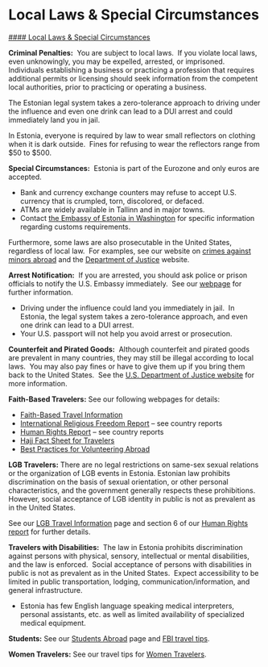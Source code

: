 # Local Laws & Special Circumstances

[#### Local Laws & Special Circumstances](javascript:void(0); "Local Laws & Special Circumstances")

**Criminal Penalties:**  You are subject to local laws.  If you violate local laws, even unknowingly, you may be expelled, arrested, or imprisoned.  Individuals establishing a business or practicing a profession that requires additional permits or licensing should seek information from the competent local authorities, prior to practicing or operating a business.

The Estonian legal system takes a zero-tolerance approach to driving under the influence and even one drink can lead to a DUI arrest and could immediately land you in jail.

In Estonia, everyone is required by law to wear small reflectors on clothing when it is dark outside.  Fines for refusing to wear the reflectors range from $50 to $500.

**Special Circumstances:**  Estonia is part of the Eurozone and only euros are accepted.

* Bank and currency exchange counters may refuse to accept U.S. currency that is crumpled, torn, discolored, or defaced.
* ATMs are widely available in Tallinn and in major towns.
* Contact [the Embassy of Estonia in Washington](https://washington.mfa.ee/) for specific information regarding customs requirements.

Furthermore, some laws are also prosecutable in the United States, regardless of local law.  For examples, see our website on [crimes against minors abroad](http://travel.state.gov/content/passports/en/emergencies/arrest/criminalpenalties.html) and the [Department of Justice](https://www.justice.gov/archives/jm/criminal-resource-manual-1617-extraterritorial-criminal-jurisdiction-18-usc-112-878-970-1116) website.

**Arrest Notification:**  If you are arrested, you should ask police or prison officials to notify the U.S. Embassy immediately.  See our [webpage](http://travel.state.gov/content/passports/english/emergencies/arrest.html) for further information.

* Driving under the influence could land you immediately in jail.  In Estonia, the legal system takes a zero-tolerance approach, and even one drink can lead to a DUI arrest.
* Your U.S. passport will not help you avoid arrest or prosecution.

**Counterfeit and Pirated Goods:**  Although counterfeit and pirated goods are prevalent in many countries, they may still be illegal according to local laws.  You may also pay fines or have to give them up if you bring them back to the United States.  See the [U.S. Department of Justice website](https://www.justice.gov/criminal-ccips) for more information.

**Faith-Based Travelers:** See our following webpages for details:

* [Faith-Based Travel Information](https://travel.state.gov/content/passports/en/go/faith-based-travel.html)
* [International Religious Freedom Report](http://www.state.gov/j/drl/irf/rpt/index.htm) – see country reports
* [Human Rights Report](http://www.state.gov/j/drl/rls/hrrpt/) – see country reports
* [Hajj Fact Sheet for Travelers](http://travel.state.gov/content/passports/en/go/Hajj.html)
* [Best Practices for Volunteering Abroad](https://travel.state.gov/content/passports/en/go/volunteer.html)

**LGB Travelers:** There are no legal restrictions on same-sex sexual relations or the organization of LGB events in Estonia. Estonian law prohibits discrimination on the basis of sexual orientation, or other personal characteristics, and the government generally respects these prohibitions. However, social acceptance of LGB identity in public is not as prevalent as in the United States.

See our [LGB Travel Information](https://travel.state.gov/content/travel/en/international-travel/before-you-go/travelers-with-special-considerations/lgbti.html) page and section 6 of our [Human Rights report](http://www.state.gov/j/drl/rls/hrrpt/) for further details.

**Travelers with Disabilities:**  The law in Estonia prohibits discrimination against persons with physical, sensory, intellectual or mental disabilities, and the law is enforced.  Social acceptance of persons with disabilities in public is not as prevalent as in the United States.  Expect accessibility to be limited in public transportation, lodging, communication/information, and general infrastructure.

* Estonia has few English language speaking medical interpreters, personal assistants, etc. as well as limited availability of specialized medical equipment.

**Students:** See our [Students Abroad](http://travel.state.gov/content/studentsabroad/en.html) page and [FBI travel tips](https://ucr.fbi.gov/investigate/counterintelligence/student-brochure).

**Women Travelers:** See our travel tips for [Women Travelers](http://travel.state.gov/content/passports/english/go/Women.html).